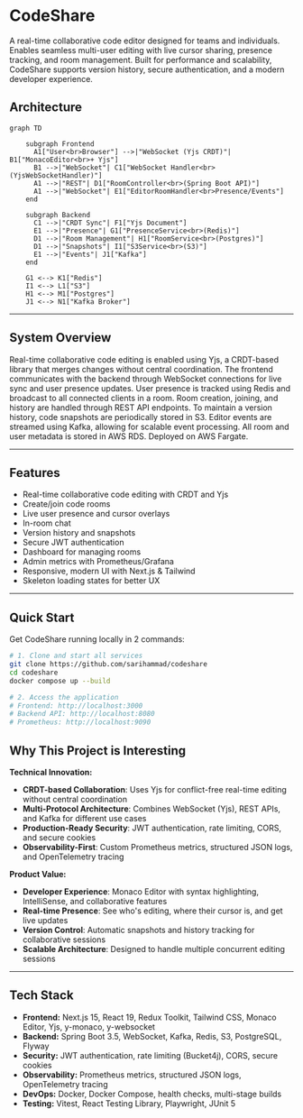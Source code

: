 # CodeShare

A real-time collaborative code editor designed for teams and individuals. Enables seamless multi-user editing with live cursor sharing, presence tracking, and room management. Built for performance and scalability, CodeShare supports version history, secure authentication, and a modern developer experience.

## Architecture

```mermaid
graph TD

    subgraph Frontend
      A1["User<br>Browser"] -->|"WebSocket (Yjs CRDT)"| B1["MonacoEditor<br>+ Yjs"]
      B1 -->|"WebSocket"| C1["WebSocket Handler<br>(YjsWebSocketHandler)"]
      A1 -->|"REST"| D1["RoomController<br>(Spring Boot API)"]
      A1 -->|"WebSocket"| E1["EditorRoomHandler<br>Presence/Events"]
    end

    subgraph Backend
      C1 -->|"CRDT Sync"| F1["Yjs Document"]
      E1 -->|"Presence"| G1["PresenceService<br>(Redis)"]
      D1 -->|"Room Management"| H1["RoomService<br>(Postgres)"]
      D1 -->|"Snapshots"| I1["S3Service<br>(S3)"]
      E1 -->|"Events"| J1["Kafka"]
    end

    G1 <--> K1["Redis"]
    I1 <--> L1["S3"]
    H1 <--> M1["Postgres"]
    J1 <--> N1["Kafka Broker"]
```

---

## System Overview

Real-time collaborative code editing is enabled using Yjs, a CRDT-based library that merges changes without central coordination. The frontend communicates with the backend through WebSocket connections for live sync and user presence updates. User presence is tracked using Redis and broadcast to all connected clients in a room. Room creation, joining, and history are handled through REST API endpoints. To maintain a version history, code snapshots are periodically stored in S3. Editor events are streamed using Kafka, allowing for scalable event processing. All room and user metadata is stored in AWS RDS. Deployed on AWS Fargate.

---

## Features

- Real-time collaborative code editing with CRDT and Yjs
- Create/join code rooms
- Live user presence and cursor overlays
- In-room chat
- Version history and snapshots
- Secure JWT authentication
- Dashboard for managing rooms
- Admin metrics with Prometheus/Grafana
- Responsive, modern UI with Next.js & Tailwind
- Skeleton loading states for better UX

---

## Quick Start

Get CodeShare running locally in 2 commands:

```bash
# 1. Clone and start all services
git clone https://github.com/sarihammad/codeshare
cd codeshare
docker compose up --build

# 2. Access the application
# Frontend: http://localhost:3000
# Backend API: http://localhost:8080
# Prometheus: http://localhost:9090
```

## Why This Project is Interesting

**Technical Innovation:**

- **CRDT-based Collaboration**: Uses Yjs for conflict-free real-time editing without central coordination
- **Multi-Protocol Architecture**: Combines WebSocket (Yjs), REST APIs, and Kafka for different use cases
- **Production-Ready Security**: JWT authentication, rate limiting, CORS, and secure cookies
- **Observability-First**: Custom Prometheus metrics, structured JSON logs, and OpenTelemetry tracing

**Product Value:**

- **Developer Experience**: Monaco Editor with syntax highlighting, IntelliSense, and collaborative features
- **Real-time Presence**: See who's editing, where their cursor is, and get live updates
- **Version Control**: Automatic snapshots and history tracking for collaborative sessions
- **Scalable Architecture**: Designed to handle multiple concurrent editing sessions

---

## Tech Stack

- **Frontend:** Next.js 15, React 19, Redux Toolkit, Tailwind CSS, Monaco Editor, Yjs, y-monaco, y-websocket
- **Backend:** Spring Boot 3.5, WebSocket, Kafka, Redis, S3, PostgreSQL, Flyway
- **Security:** JWT authentication, rate limiting (Bucket4j), CORS, secure cookies
- **Observability:** Prometheus metrics, structured JSON logs, OpenTelemetry tracing
- **DevOps:** Docker, Docker Compose, health checks, multi-stage builds
- **Testing:** Vitest, React Testing Library, Playwright, JUnit 5
